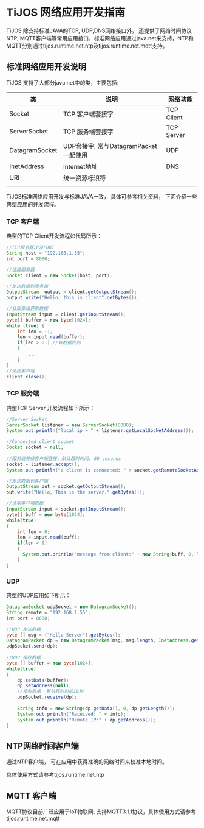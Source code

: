 # TiJOS 网络应用开发指南

TiJOS 除支持标准JAVA的TCP, UDP,DNS网络接口外， 还提供了网络时间协议NTP, MQTT客户端等常用应用接口，标准网络应用通过java.net来支持，NTP和MQTT分别通过tijos.runtime.net.ntp及tijos.runtime.net.mqtt支持。



## 标准网络应用开发说明

TiJOS 支持了大部分java.net中的类，主要包括: 

| 类              | 说明                           | 网络功能       |
| -------------- | ---------------------------- | ---------- |
| Socket         | TCP 客户端套接字                   | TCP Client |
| ServerSocket   | TCP 服务端套接字                   | TCP Server |
| DatagramSocket | UDP套接字, 常与DatagramPacket一起使用 | UDP        |
| InetAddress    | Internet地址                   | DNS        |
| URI            | 统一资源标识符                      |            |
|                |                              |            |

TiJOS标准网络应用开发与标准JAVA一致， 具体可参考相关资料， 下面介绍一些典型应用的开发流程。

### TCP 客户端

典型的TCP Client开发流程如代码所示：

```java
//TCP服务器IP及PORT
String host = "192.168.1.55";
int port = 8080;

//连接服务器
Socket client = new Socket(host, port);

//发送数据到服务端
OutputStream  output = client.getOutputStream();
output.write("Hello, this is client".getBytes());

//从服务端获取数据
InputStream input = client.getInputStream();
byte[] buffer = new byte[1024];
while (true) {
	int len = -1;
	len = input.read(buffer);
  	if(len > 0 ) //有数据收到
    {
        ...
    }
}
//关闭客户端 
client.close();
```



### TCP 服务端

典型TCP Server 开发流程如下所示：

```java
//Server Socket
ServerSocket listener = new ServerSocket(8080);
System.out.println("local ip = " + listener.getLocalSocketAddress());

//Connected client socket
Socket socket = null;
			
//服务端等待客户端连接，默认超时时间: 60 seconds
socket = listener.accept();
System.out.println("a client is connected: " + socket.getRemoteSocketAddress());

//发送数据到客户端
OutputStream out = socket.getOutputStream();
out.write("Hello, This is the server.".getBytes());

//读取客户端数据
InputStream input = socket.getInputStream();
byte[] buff = new byte[1024];
while(true)
{
    int len = 0;
    len = input.read(buff);
    if(len > 0)
    {
      System.out.println("message from client:" + new String(buff, 0, len));
    }
}
```

### UDP 

典型的UDP应用如下所示：

```java
DatagramSocket udpSocket = new DatagramSocket();
String remote = "192.168.1.55";
int port = 8080;

//UDP 发送数据
byte [] msg = ("Hello Server").getBytes();
DatagramPacket dp = new DatagramPacket(msg, msg.length, InetAddress.getByName(remote), port);
udpSocket.send(dp);
	        
//UDP 接收数据
byte [] buffer = new byte[1024];
while(true)
{
	dp.setData(buffer);
	dp.setAddress(null);
  	//接收数据  默认超时时间10秒 
	udpSocket.receive(dp);
	            
	String info = new String(dp.getData(), 0, dp.getLength());
	System.out.println("Received: " + info);
	System.out.println("Remote IP:" + dp.getAddress());
}
```

## NTP网络时间客户端

通过NTP客户端， 可在应用中获得准确的网络时间来校准本地时间。

具体使用方式请参考tijos.runtime.net.ntp

## MQTT 客户端

MQTT协议目前广泛应用于IoT物联网, 支持MQTT3.1.1协议，具体使用方式请参考tijos.runtime.net.mqtt